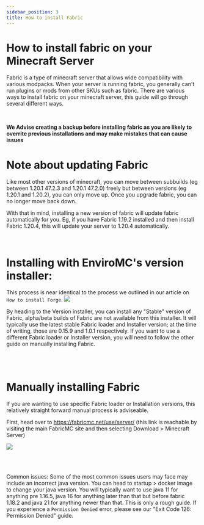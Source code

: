 ```yaml
---
sidebar_position: 3
title: How to install Fabric
---
```


# How to install fabric on your Minecraft Server
Fabric is a type of minecraft server that allows wide compatibility with various modpacks. When your server is running fabric, you generally can't run plugins or mods from other SKUs such as fabric.
There are various ways to install fabric on your minecraft server, this guide will go through several different ways.

<br />

**We Advise creating a backup before installing fabric as you are likely to overrite previous installations and may make mistakes that can cause issues**

# Note about updating Fabric
Like most other versions of minecraft, you can move between subbuilds (eg between 1.20.1 47.2.3 and 1.20.1 47.2.0) freely but between versions (eg 1.20.1 and 1.20.2), you can only move up. Once you upgrade fabric, you can no longer move back down.

With that in mind, installing a new version of fabric will update fabric automatically for you. Eg, if you have Fabric 1.19.2 installed and then install Fabric 1.20.4, this will update your server to 1.20.4 automatically. 

<br />

# Installing with EnviroMC's version installer:

This process is near identical to the process we outlined in our article on `How to install Forge`. 
![](https://github.com/EnviroMC-Docs/Knowledgebase/blob/main/static/img/installing-fabric-p1.png?raw=true)

By heading to the Version installer, you can install any "Stable" version of Fabric, alpha/beta builds of Fabric are not available from this installer. It will typically use the latest stable Fabric loader and Installer version; at the time of writing, those are 0.15.9 and 1.0.1 respectively. If you want to use a different Fabric loader or Installer version, you will need to follow the other guide on manually installing Fabric.

<br />
<br />

# Manually installing Fabric
If you are wanting to use specific Fabric loader or Installation versions, this relatively straight forward manual process is adviseable.

First, head over to https://fabricmc.net/use/server/ (this link is reachable by visiting the main FabricMC site and then selecting Download > Minecraft Server)

![](https://github.com/EnviroMC-Docs/Knowledgebase/blob/main/static/img/installing-fabric-p2.png?raw=true)



<br />


<br />

Common issues:
Some of the most common issues users may face may include an incorrect java version. You can head to startup > docker image to change your java version. You will typically want to use java 11 for anything pre 1.16.5, java 16 for anything later than that but before fabric 1.18.2 and java 21 for anything newer than that. This is only a rough guide.
If you experience a `Permission Denied` error, please see our "Exit Code 126: Permission Denied" guide.